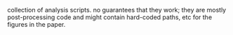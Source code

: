 collection of analysis scripts. no guarantees that they work; they are mostly post-processing code and might contain hard-coded paths, etc for the figures in the paper.